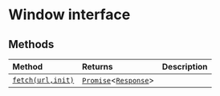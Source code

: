 # Window interface













## Methods

| Method	   |  Returns	| Description|
|:-------------|:-------|:-----------|
|[`fetch(url,init)`](fetch-o69a9.md)      | [`Promise`](../es6-promise/promise.md)<[`Response`](../whatwg-fetch/response.md)> |  |



